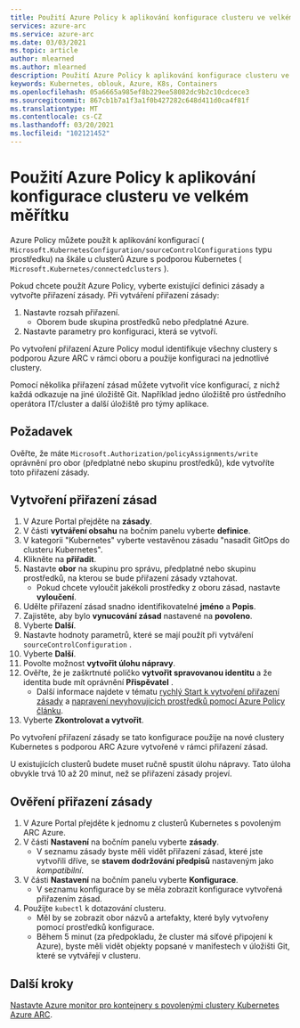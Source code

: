 ```yaml
---
title: Použití Azure Policy k aplikování konfigurace clusteru ve velkém měřítku
services: azure-arc
ms.service: azure-arc
ms.date: 03/03/2021
ms.topic: article
author: mlearned
ms.author: mlearned
description: Použití Azure Policy k aplikování konfigurace clusteru ve velkém měřítku
keywords: Kubernetes, oblouk, Azure, K8s, Containers
ms.openlocfilehash: 05a6665a985ef8b229ee58082dc9b2c10cdcece3
ms.sourcegitcommit: 867cb1b7a1f3a1f0b427282c648d411d0ca4f81f
ms.translationtype: MT
ms.contentlocale: cs-CZ
ms.lasthandoff: 03/20/2021
ms.locfileid: "102121452"
---
```

# <a name="use-azure-policy-to-apply-cluster-configurations-at-scale"></a>Použití Azure Policy k aplikování konfigurace clusteru ve velkém měřítku

Azure Policy můžete použít k aplikování konfigurací ( `Microsoft.KubernetesConfiguration/sourceControlConfigurations` typu prostředku) na škále u clusterů Azure s podporou Kubernetes ( `Microsoft.Kubernetes/connectedclusters` ).

Pokud chcete použít Azure Policy, vyberte existující definici zásady a vytvořte přiřazení zásady. Při vytváření přiřazení zásady:
1. Nastavte rozsah přiřazení.
    * Oborem bude skupina prostředků nebo předplatné Azure. 
2. Nastavte parametry pro konfiguraci, která se vytvoří. 

Po vytvoření přiřazení Azure Policy modul identifikuje všechny clustery s podporou Azure ARC v rámci oboru a použije konfiguraci na jednotlivé clustery.

Pomocí několika přiřazení zásad můžete vytvořit více konfigurací, z nichž každá odkazuje na jiné úložiště Git. Například jedno úložiště pro ústředního operátora IT/cluster a další úložiště pro týmy aplikace.

## <a name="prerequisite"></a>Požadavek

Ověřte, že máte `Microsoft.Authorization/policyAssignments/write` oprávnění pro obor (předplatné nebo skupinu prostředků), kde vytvoříte toto přiřazení zásady.

## <a name="create-a-policy-assignment"></a>Vytvoření přiřazení zásad

1. V Azure Portal přejděte na **zásady**.
1. V části **vytváření obsahu** na bočním panelu vyberte **definice**.
1. V kategorii "Kubernetes" vyberte vestavěnou zásadu "nasadit GitOps do clusteru Kubernetes". 
1. Klikněte na **přiřadit**.
1. Nastavte **obor** na skupinu pro správu, předplatné nebo skupinu prostředků, na kterou se bude přiřazení zásady vztahovat.
    * Pokud chcete vyloučit jakékoli prostředky z oboru zásad, nastavte **vyloučení**.
1. Udělte přiřazení zásad snadno identifikovatelné **jméno** a **Popis**.
1. Zajistěte, aby bylo **vynucování zásad** nastavené na **povoleno**.
1. Vyberte **Další**.
1. Nastavte hodnoty parametrů, které se mají použít při vytváření `sourceControlConfiguration` .
1. Vyberte **Další**.
1. Povolte možnost **vytvořit úlohu nápravy**.
1. Ověřte, že je zaškrtnuté políčko **vytvořit spravovanou identitu** a že identita bude mít oprávnění **Přispěvatel** . 
    * Další informace najdete v tématu [rychlý Start k vytvoření přiřazení zásady](../../governance/policy/assign-policy-portal.md) a [napravení nevyhovujících prostředků pomocí Azure Policy článku](../../governance/policy/how-to/remediate-resources.md).
1. Vyberte **Zkontrolovat a vytvořit**.

Po vytvoření přiřazení zásady se tato konfigurace použije na nové clustery Kubernetes s podporou ARC Azure vytvořené v rámci přiřazení zásad.

U existujících clusterů budete muset ručně spustit úlohu nápravy. Tato úloha obvykle trvá 10 až 20 minut, než se přiřazení zásady projeví.

## <a name="verify-a-policy-assignment"></a>Ověření přiřazení zásady

1. V Azure Portal přejděte k jednomu z clusterů Kubernetes s povoleným ARC Azure.
1. V části **Nastavení** na bočním panelu vyberte **zásady**. 
    * V seznamu zásady byste měli vidět přiřazení zásad, které jste vytvořili dříve, se **stavem dodržování předpisů** nastaveným jako *kompatibilní*.
1. V části **Nastavení** na bočním panelu vyberte **Konfigurace**.
    * V seznamu konfigurace by se měla zobrazit konfigurace vytvořená přiřazením zásad.
1. Použijte `kubectl` k dotazování clusteru. 
    * Měl by se zobrazit obor názvů a artefakty, které byly vytvořeny pomocí prostředků konfigurace.
    * Během 5 minut (za předpokladu, že cluster má síťové připojení k Azure), byste měli vidět objekty popsané v manifestech v úložišti Git, které se vytvářejí v clusteru.

## <a name="next-steps"></a>Další kroky

[Nastavte Azure monitor pro kontejnery s povolenými clustery Kubernetes Azure ARC](../../azure-monitor/containers/container-insights-enable-arc-enabled-clusters.md).
